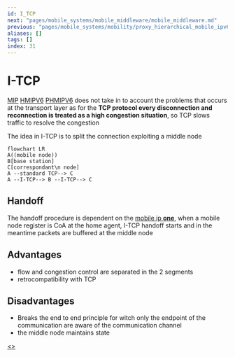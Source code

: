 ```yaml
---
id: I_TCP
next: "pages/mobile_systems/mobile_middleware/mobile_middleware.md"
previous: "pages/mobile_systems/mobility/proxy_hierarchical_mobile_ipv6.md"
aliases: []
tags: []
index: 31
---
```


#  I-TCP

[MIP](pages/mobile_systems/mobility/mobile_ip.md) [HMIPV6](pages/mobile_systems/mobility/hierarchical_mobile_ipv6.md) [PHMIPV6](pages/mobile_systems/mobility/proxy_hierarchical_mobile_ipv6.md)  does not take in to account the problems that occurs at the transport layer as for the **TCP protocol every disconnection and reconnection is treated as a high congestion situation**, so TCP slows traffic to resolve the congestion

The idea in I-TCP is to split the connection exploiting a middle node

```mermaid
flowchart LR
A((mobile node))
B[base station]
C[correspondant\n node]
A --standard TCP--> C
A --I-TCP--> B --I-TCP--> C
```

## Handoff

The handoff procedure is dependent on the [mobile ip **one**](pages/mobile_systems/mobility/mobile_ip.md), when a mobile node register is CoA at the home agent, I-TCP handoff starts and in the meantime packets are buffered at the middle node

## Advantages

- flow and congestion control are separated in the 2 segments
- retrocompatibility with TCP

## Disadvantages

- Breaks the end to end principle for witch only the endpoint of the communication are aware of the communication channel
- the middle node maintains state

[<](pages/mobile_systems/mobility/proxy_hierarchical_mobile_ipv6.md)[>](pages/mobile_systems/mobile_middleware/mobile_middleware.md)
